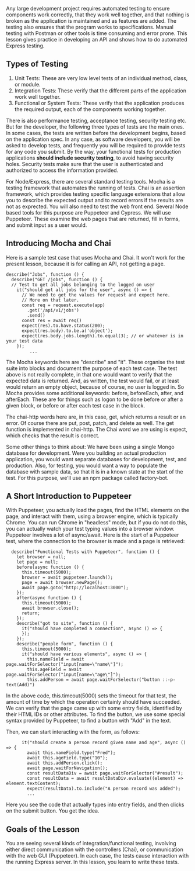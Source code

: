 Any large development project requires automated testing to ensure components work correctly, that they work well together, and that nothing is broken as the application is maintained and as features are added.  The testing also ensures that the program works to specifications.  Manual testing with Postman or other tools is time consuming and error prone.  This lesson gives practice in developing an API and shows how to do automated Express testing.

## Types of Testing

1. Unit Tests: These are very low level tests of an individual method, class, or module.
2. Integration Tests: These verify that the different parts of the application work well together.
3. Functional or System Tests: These verify that the application produces the required output, each of the components working together.

There is also performance testing, acceptance testing, security testing etc.  But for the developer, the following three types of tests are the main ones.  In some cases, the tests are written before the development begins, based on the application spec.  In any case, as software developers, you will be asked to develop tests, and frequently you will be required to provide tests for any code you submit.  By the way, your functional tests for production applications **should include security testing**, to avoid having security holes.  Security tests make sure that the user is authenticated and authorized to access the information provided.

For Node/Express, there are several standard testing tools. Mocha is a testing framework that automates the running of tests.  Chai is an assertion framework, which provides testing specific language extensions that allow you to describe the expected output and to record errors if the results are not as exprected.  You will also need to test the web front end.  Several Node based tools for this purpose are Puppeteer and Cypress.  We will use Puppeteer.  These examine the web pages that are returned, fill in forms, and submit input as a user would.

## Introducing Mocha and Chai

Here is a sample test case that uses Mocha and Chai.  It won't work for the present lesson, because it is for calling an API, not getting a page.

```
describe("Jobs", function () {
  describe("GET /jobs", function () {
  // Test to get all jobs belonging to the logged on user
    it("should get all jobs for the user", async () => {
      // We need to get the values for request and expect here.
      // More on that later.
      const req = request.execute(app)
        .get('/api/v1/jobs')
        .send()
      const res = await req()
      expect(res).to.have.status(200);
      expect(res.body).to.be.a('object');
      expect(res.body.jobs.length).to.equal(3); // or whatever is in your test data
    });  
         ...
```
The Mocha keywords here are "describe" and "it".  These organise the test suite into blocks and document the purpose of each test case.  The test above is not really complete, in that one would want to verify that
the expected data is returned.  And, as written, the test would fail, or at least would return an empty object, because of course, no user is logged in.  So Mocha provides some additional keywords: before, beforeEach, after, and afterEach.  These are for things such as logon to be done before or after a given block, or before or after each test case in the block.

The chai-http words here are, in this case, get, which returns a result or an error.  Of course there are put, post, patch, and delete as well. The get function is implemented in chai-http.  The Chai word we are using is expect, which checks that the result is correct.

Some other things to think about: We have been using a single Mongo database for development. Were you building an actual production application, you would want separate databases for development, test, and production.  Also, for testing, you would want a way to populate the database with sample data, so that it is in a known state at the start of the test.  For this purpose, we'll use an npm package called factory-bot.

## A Short Introduction to Puppeteer

With Puppeteer, you actually load the pages, find the HTML elements on the page, and interact with them, using a browser engine, which is typically Chrome.  You can run Chrome in "headless" mode, but if you do not do this, you can actually watch your test typing values into a browser window. Puppeteer involves a lot of async/await.  Here is the start of a Puppeteer test, where the connection to the browser is made and a
page is retrieved:
```
  describe("Functional Tests with Puppeteer", function () {
    let browser = null;
    let page = null;
    before(async function () {
      this.timeout(5000);
      browser = await puppeteer.launch();
      page = await browser.newPage();
      await page.goto("http://localhost:3000");
    });
    after(async function () {
      this.timeout(5000);
      await browser.close();
      return;
    });
    describe("got to site", function () {
      it("should have completed a connection", async () => {
      });
    });
    describe("people form", function () {
      this.timeout(5000);
      it("should have various elements", async () => {
        this.nameField = await page.waitForSelector("input[name=\"name\"]");
        this.ageField = await page.waitForSelector("input[name=\"age\"]");
        this.addPerson = await page.waitForSelector("button ::-p-text(Add)")
```
In the above code, this.timeout(5000) sets the timeout for that test, the amount of time by which the operation certainly should have succeeded.  We can verify that the page came up with some entry fields, identified by their HTML IDs or other attributes. To find the button, we use some special syntax provided by Puppeteer, to find a button with "Add" in the text.

Then, we can start interacting with the form, as follows:
```
      it("should create a person record given name and age", async () => {
        await this.nameField.type("Fred");
        await this.ageField.type("10");
        await this.addPerson.click();
        await page.waitForNavigation();
        const resultDataDiv = await page.waitForSelector("#result");
        const resultData = await resultDataDiv.evaluate((element) => element.textContent);
        expect(resultData).to.include("A person record was added");
        ...
```
Here you see the code that actually types into entry fields, and then clicks on the submit button.  You get the idea.

## Goals of the Lesson

You are seeing several kinds of integration/functional testing, involving either direct communication with the controllers (Chai), or communication with the web GUI (Puppeteer).  In each case, the tests cause interaction with the running Express server.  In this lesson, you learn to write these tests.
